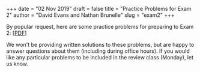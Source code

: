 +++
date = "02 Nov 2019"
draft = false
title = "Practice Problems for Exam 2"
author = "David Evans and Nathan Brunelle"
slug = "exam2"
+++

By popular request, here are some practice problems for preparing to Exam 2: [[PDF](/docs/exam2practice.pdf)]

We won't be providing written solutions to these problems, but are
happy to answer questions about them (including during office
hours). If you would like any particular problems to be included in
the review class (Monday), let us know.

